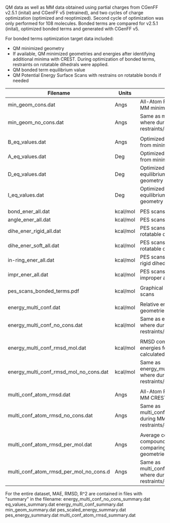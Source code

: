 QM data as well as MM data obtained using partial charges from CGenFF v2.5.1 (inital) and CGenFF v5 (retrained), and two cycles of charge optimization (optimized and reoptimized). Second cycle of optimization was only performed for 108 molecules. Bonded terms are compared for v2.5.1 (inital), optimized bonded terms and generated with CGenFF v5.

For bonded terms optimization target data included:
 - QM minimized geometry
 - If available, QM minimized geometries and energies after identifying additional minima with CREST.
    During optimization of bonded terms, restraints on rotatable dihedrals were applied.
 - QM bonded term equilibrium value
 - QM Potential Energy Surface Scans with restrains on rotatable bonds if needed

| Filename                                   | Units      | Description                                                                                                 | 
|--------------------------------------------|------------|-------------------------------------------------------------------------------------------------------------| 
| min_geom_cons.dat                          | Angs       | All-Atom RMSD comparing QM and MM minimal energy geometries                                                 |                    
| min_geom_no_cons.dat                       | Angs       | Same as min_geom_cons.dat, where during MM minimization no restraints/constraints were used                 |
|                                            |            |                                                                                                             |
| B_eq_values.dat                            | Angs       | Optimized bond equilibrium value from minimized geometry                                                    |
| A_eq_values.dat                            | Deg        | Optimized angle equilibrium value from minimized geometry                                                   |
| D_eq_values.dat                            | Deg        | Optimized dihedral torsion equilibrium value from minimized geometry                                        |
| I_eq_values.dat                            | Deg        | Optimized improper angle equilibrium value from minimized geometry                                          |
|                                            |            |                                                                                                             |
| bond_ener_all.dat                          | kcal/mol   | PES scans energy points for bonds                                                                           |
| angle_ener_all.dat                         | kcal/mol   | PES scans energy points for angles                                                                          |
| dihe_ener_rigid_all.dat                    | kcal/mol   | PES scans energy points for non-rotatable dihedrals                                                         |
| dihe_ener_soft_all.dat                     | kcal/mol   | PES scans energy points for rotatable dihedrals                                                             |
| in-ring_ener_all.dat                       | kcal/mol   | PES scans energy points for non-rigid dihedrals inside rings                                                |
| impr_ener_all.dat                          | kcal/mol   | PES scans energy points for improper angles                                                                 |
|                                            |            |                                                                                                             |
| pes_scans_bonded_terms.pdf                 | kcal/mol   | Graphical repesentations of PES scans                                                                       |
|                                            |            |                                                                                                             |
| energy_multi_conf.dat                      | kcal/mol   | Relative energies for CREST geometries                                                                      |
| energy_multi_conf_no_cons.dat              | kcal/mol   | Same as energy_multi_conf.dat, where during MM minimization no restraints/constraints were used             |
|                                            |            |                                                                                                             |                          
| energy_multi_conf_rmsd_mol.dat             | kcal/mol   | RMSD compared to QM for relative energies for CREST geometries calculated for each molecule                 |
| energy_multi_conf_rmsd_mol_no_cons.dat     | kcal/mol   | Same as energy_multi_conf_rmsd_mol.dat, where during MM minimization no restraints/constraints were used    |
|                                            |            |                                                                                                             |
| multi_conf_atom_rmsd.dat                   | Angs       | All-Atom RMSD comparing QM and MM CREST geometries                                                          |
| multi_conf_atom_rmsd_no_cons.dat           | Angs       | Same as multi_conf_atom_rmsd.dat, where during MM minimization no restraints/constraints were used          | 
|                                            |            |                                                                                                             | 
| multi_conf_atom_rmsd_per_mol.dat           | Angs       | Average computed for each compound using all-atom RMSD comparing QM and MM CREST geometries                 |
| multi_conf_atom_rmsd_per_mol_no_cons.d     | Angs       | Same as multi_conf_atom_rmsd_per_mol.dat,  where during MM minimization no restraints/constraints were used |

For the entire dataset, MAE, RMSD, R^2 are contained in files with "summary" in the filename:
energy_multi_conf_no_cons_summary.dat
eq_values_summary.dat
energy_multi_conf_summary.dat
min_geom_summary.dat
pes_scaled_energy_summary.dat
pes_energy_summary.dat
multi_conf_atom_rmsd_summary.dat
